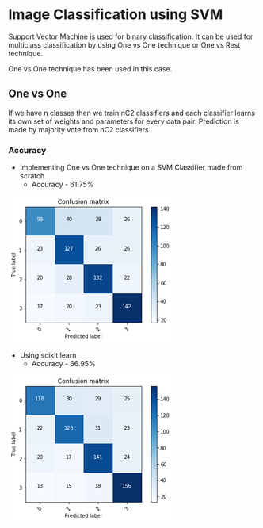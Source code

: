 # Image Classification using SVM
Support Vector Machine is used for binary classification. It can be used for multiclass classification by using One vs One technique
or One vs Rest technique.

One vs One technique has been used in this case.

## One vs One
If we have n classes then we train nC2 classifiers and each classifier learns its own set of weights and parameters for every data pair.
Prediction is made by majority vote from nC2 classifiers.

### Accuracy

* Implementing One vs One technique on a SVM Classifier made from scratch
  - Accuracy - 61.75%

![alt-text](https://github.com/bhawna-gupta/Image-Classification-using-SVM/blob/master/Classifier.PNG)


* Using scikit learn
  - Accuracy - 66.95%

![alt-text](https://github.com/bhawna-gupta/Image-Classification-using-SVM/blob/master/Sklearn.PNG)
